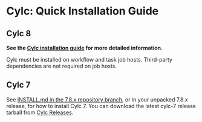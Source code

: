 # Cylc: Quick Installation Guide

## Cylc 8

**See the [Cylc installation guide](https://cylc.github.io/cylc-doc/stable/html/installation.html)
for more detailed information.**

Cylc must be installed on workflow and task job hosts. Third-party dependencies
are not required on job hosts.

## Cylc 7

See [INSTALL.md in the 7.8.x repository branch](https://github.com/cylc/cylc-flow/blob/7.8.x/INSTALL.md), or in your unpacked 7.8.x
release, for how to install Cylc 7. You can download the latest cylc-7 release
tarball from [Cylc Releases](https://github.com/cylc/cylc-flow/releases).
